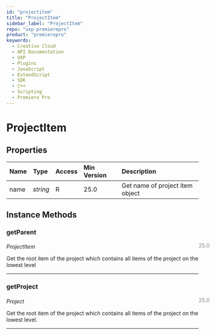 ```yaml
---
id: "projectitem"
title: "ProjectItem"
sidebar_label: "ProjectItem"
repo: "uxp-premierepro"
product: "premierepro"
keywords:
  - Creative Cloud
  - API Documentation
  - UXP
  - Plugins
  - JavaScript
  - ExtendScript
  - SDK
  - C++
  - Scripting
  - Premiere Pro
---
```


# ProjectItem  

## Properties

| Name | Type | Access | Min Version | Description |
| :------ | :------ | :------ | :------ | :------ |
| name | *string* | R | 25.0 | Get name of project item object |


## Instance Methods

### getParent

<span class="minversion" style="display: block; margin-bottom: -1em; margin-left: 36em; float:left; opacity:0.5;">25.0</span>

*ProjectItem*
  
Get the root item of the project which contains all items of the project on the lowest level

___

### getProject

<span class="minversion" style="display: block; margin-bottom: -1em; margin-left: 36em; float:left; opacity:0.5;">25.0</span>

*Project*
  
Get the root item of the project which contains all items of the project on the lowest level.

___

